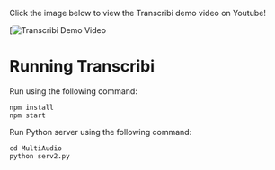 Click the image below to view the Transcribi demo video on Youtube!

[![Transcribi Demo Video]([https://youtu.be/DXMPq_4dDNk](https://youtu.be/DXMPq_4dDNk))

# Running Transcribi

Run using the following command:
```
npm install
npm start
```

Run Python server using the following command:
``` 
cd MultiAudio
python serv2.py
```
